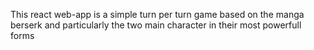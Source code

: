 This react web-app is a simple turn per turn game based on the manga berserk and particularly the two main character in their most powerfull forms
